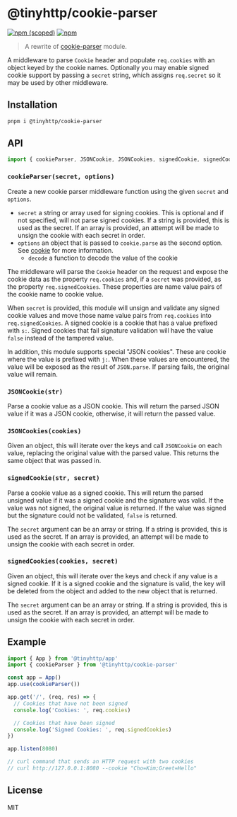 # @tinyhttp/cookie-parser

[![npm (scoped)](https://img.shields.io/npm/v/@tinyhttp/cookie-parser?style=flat-square)](npmjs.com/package/@tinyhttp/cookie-parser) [![npm](https://img.shields.io/npm/dt/@tinyhttp/cookie-parser?style=flat-square)](npmjs.com/package/@tinyhttp/cookie-parser)

> A rewrite of [cookie-parser](https://github.com/expressjs/cookie-parser) module.

A middleware to parse `Cookie` header and populate `req.cookies` with an object keyed by the
cookie names. Optionally you may enable signed cookie support by passing a
`secret` string, which assigns `req.secret` so it may be used by other
middleware.

## Installation

```sh
pnpm i @tinyhttp/cookie-parser
```

## API

```js
import { cookieParser, JSONCookie, JSONCookies, signedCookie, signedCookies } from '@tinyhttp/cookie-parser'
```

### `cookieParser(secret, options)`

Create a new cookie parser middleware function using the given `secret` and
`options`.

- `secret` a string or array used for signing cookies. This is optional and if
  not specified, will not parse signed cookies. If a string is provided, this
  is used as the secret. If an array is provided, an attempt will be made to
  unsign the cookie with each secret in order.
- `options` an object that is passed to `cookie.parse` as the second option. See
  [cookie](https://www.npmjs.org/package/cookie) for more information.
  - `decode` a function to decode the value of the cookie

The middleware will parse the `Cookie` header on the request and expose the
cookie data as the property `req.cookies` and, if a `secret` was provided, as
the property `req.signedCookies`. These properties are name value pairs of the
cookie name to cookie value.

When `secret` is provided, this module will unsign and validate any signed cookie
values and move those name value pairs from `req.cookies` into `req.signedCookies`.
A signed cookie is a cookie that has a value prefixed with `s:`. Signed cookies
that fail signature validation will have the value `false` instead of the tampered
value.

In addition, this module supports special "JSON cookies". These are cookie where
the value is prefixed with `j:`. When these values are encountered, the value will
be exposed as the result of `JSON.parse`. If parsing fails, the original value will
remain.

### `JSONCookie(str)`

Parse a cookie value as a JSON cookie. This will return the parsed JSON value
if it was a JSON cookie, otherwise, it will return the passed value.

### `JSONCookies(cookies)`

Given an object, this will iterate over the keys and call `JSONCookie` on each
value, replacing the original value with the parsed value. This returns the
same object that was passed in.

### `signedCookie(str, secret)`

Parse a cookie value as a signed cookie. This will return the parsed unsigned
value if it was a signed cookie and the signature was valid. If the value was
not signed, the original value is returned. If the value was signed but the
signature could not be validated, `false` is returned.

The `secret` argument can be an array or string. If a string is provided, this
is used as the secret. If an array is provided, an attempt will be made to
unsign the cookie with each secret in order.

### `signedCookies(cookies, secret)`

Given an object, this will iterate over the keys and check if any value is a
signed cookie. If it is a signed cookie and the signature is valid, the key
will be deleted from the object and added to the new object that is returned.

The `secret` argument can be an array or string. If a string is provided, this
is used as the secret. If an array is provided, an attempt will be made to
unsign the cookie with each secret in order.

## Example

```js
import { App } from '@tinyhttp/app'
import { cookieParser } from '@tinyhttp/cookie-parser'

const app = App()
app.use(cookieParser())

app.get('/', (req, res) => {
  // Cookies that have not been signed
  console.log('Cookies: ', req.cookies)

  // Cookies that have been signed
  console.log('Signed Cookies: ', req.signedCookies)
})

app.listen(8080)

// curl command that sends an HTTP request with two cookies
// curl http://127.0.0.1:8080 --cookie "Cho=Kim;Greet=Hello"
```

## License

MIT
